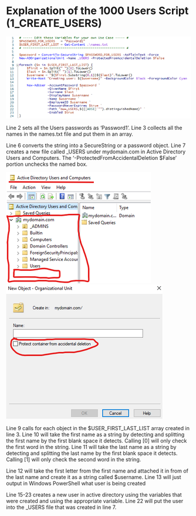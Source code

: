 # Explanation of the 1000 Users Script (1_CREATE_USERS)

<img src="Explanation of the 1000 Users Script (1_CREATE_USERS) Pics/EOTUS_1.png">

Line 2 sets all the Users passwords as ‘Password1’.
Line 3 collects all the names in the names.txt file and put them in an array.

Line 6 converts the string into a SecureString or a password object.
Line 7 creates a new file called _USERS under mydomain.com in Active Directory Users and Computers. The ‘-ProtectedFromAccidentalDeletion $False’ portion unchecks the named box.

<img src="Explanation of the 1000 Users Script (1_CREATE_USERS) Pics/EOTUS_2.png">

<img src="Explanation of the 1000 Users Script (1_CREATE_USERS) Pics/EOTUS_3.png">

Line 9 calls for each object in the $USER_FIRST_LAST_LIST array created in line 3.
Line 10 will take the first name as a string by detecting and splitting the first name by the first blank space it detects. Calling [0] will only check the first word in the string.
Line 11 will take the last name as a string by detecting and splitting the last name by the first blank space it detects. Calling [1] will only check the second word in the string.

Line 12 will take the first letter from the first name and attached it in from of the last name and create it as a string called $username.
Line 13 will just output in Windows PowerShell what user is being created

Line 15-23 creates a new user in active directory using the variables that were created and using the appropriate variable. Line 22 will put the user into the _USERS file that was created in line 7.
